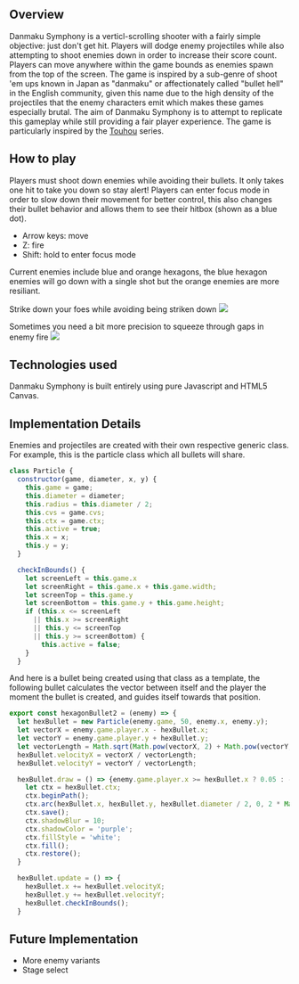 ## Overview 

Danmaku Symphony is a verticl-scrolling shooter with a fairly simple objective: just don't get hit. Players will dodge enemy projectiles while also attempting to shoot enemies down in order to increase their score count. Players can move anywhere within the game bounds as enemies spawn from the top of the screen. The game is inspired by a sub-genre of shoot 'em ups known in Japan as "danmaku" or affectionately called "bullet hell" in the English community, given this name due to the high density of the projectiles that the enemy characters emit which makes these games especially brutal. The aim of Danmaku Symphony is to attempt to replicate this gameplay while still providing a fair player experience. The game is particularly inspired by the [Touhou](https://en.wikipedia.org/wiki/Touhou_Project) series. 

## How to play
Players must shoot down enemies while avoiding their bullets. It only takes one hit to take you down so stay alert! Players can enter focus mode in order to slow down their movement for better control, this also changes their bullet behavior and allows them to see their hitbox (shown as a blue dot).

* Arrow keys: move
* Z: fire
* Shift: hold to enter focus mode

Current enemies include blue and orange hexagons, the blue hexagon enemies will go down with a single shot but the orange enemies are more resiliant. 

Strike down your foes while avoiding being striken down
![](https://i.imgur.com/TjTYzCX.gif)

Sometimes you need a bit more precision to squeeze through gaps in enemy fire
![](https://i.imgur.com/GgBO0wz.gif)

## Technologies used
Danmaku Symphony is built entirely using pure Javascript and HTML5 Canvas. 

## Implementation Details
Enemies and projectiles are created with their own respective generic class. For example, this is the particle class which all bullets will share. 

```js 
class Particle {
  constructor(game, diameter, x, y) {
    this.game = game;
    this.diameter = diameter;
    this.radius = this.diameter / 2;
    this.cvs = game.cvs;
    this.ctx = game.ctx;
    this.active = true;
    this.x = x;
    this.y = y;
  }

  checkInBounds() {
    let screenLeft = this.game.x
    let screenRight = this.game.x + this.game.width;
    let screenTop = this.game.y
    let screenBottom = this.game.y + this.game.height;
    if (this.x <= screenLeft
      || this.x >= screenRight
      || this.y <= screenTop
      || this.y >= screenBottom) {
        this.active = false;
    }
  }
```

And here is a bullet being created using that class as a template, the following bullet calculates the vector between itself and the player the moment the bullet is created, and guides itself towards that position.

```js
export const hexagonBullet2 = (enemy) => { 
  let hexBullet = new Particle(enemy.game, 50, enemy.x, enemy.y);
  let vectorX = enemy.game.player.x - hexBullet.x;
  let vectorY = enemy.game.player.y + hexBullet.y;
  let vectorLength = Math.sqrt(Math.pow(vectorX, 2) + Math.pow(vectorY, 2));
  hexBullet.velocityX = vectorX / vectorLength;
  hexBullet.velocityY = vectorY / vectorLength;

  hexBullet.draw = () => {enemy.game.player.x >= hexBullet.x ? 0.05 : -0.05; 
    let ctx = hexBullet.ctx;
    ctx.beginPath();
    ctx.arc(hexBullet.x, hexBullet.y, hexBullet.diameter / 2, 0, 2 * Math.PI);
    ctx.save();
    ctx.shadowBlur = 10;
    ctx.shadowColor = 'purple';
    ctx.fillStyle = 'white';
    ctx.fill();
    ctx.restore();
  }

  hexBullet.update = () => {
    hexBullet.x += hexBullet.velocityX;
    hexBullet.y += hexBullet.velocityY;
    hexBullet.checkInBounds();
  }
```

## Future Implementation
* More enemy variants
* Stage select



